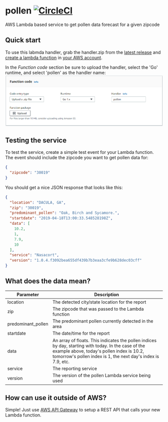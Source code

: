 # pollen [![CircleCI](https://circleci.com/gh/danesparza/pollen.svg?style=shield)](https://circleci.com/gh/danesparza/pollen)
AWS Lambda based service to get pollen data forecast for a given zipcode

## Quick start
To use this labmda handler, grab the handler.zip from the [latest release](https://github.com/danesparza/pollen/releases/latest) and [create a lambda function](https://docs.aws.amazon.com/lambda/latest/dg/lambda-app.html#lambda-app-upload-deployment-pkg) in [your AWS account](https://console.aws.amazon.com/lambda/home).  

In the *Function code* section be sure to upload the handler, select the 'Go' runtime, and select 'pollen' as the handler name:
![Screenshot of lambda creation in AWS console](lambda_setup.png?raw=true)

## Testing the service
To test the service, create a simple test event for your Lambda function.  The event should include the zipcode you want to get pollen data for:
```json
{
  "zipcode": "30019"
}
```

You should get a nice JSON response that looks like this:
```json
{
  "location": "DACULA, GA",
  "zip": "30019",
  "predominant_pollen": "Oak, Birch and Sycamore.",
  "startdate": "2019-04-18T13:00:33.548528198Z",
  "data": [
    10.2,
    1,
    7.9,
    10
  ],
  "service": "Nasacort",
  "version": "1.0.4.f3092bea655df439b7b3eaa3cfe9b628dec03cff"
}
```

## What does the data mean?
Parameter          | Description
----------         | -----------
location           | The detected city/state location for the report
zip                | The zipcode that was passed to the Lambda function
predominant_pollen | The predominant pollen currently detected in the area
startdate          | The date/time for the report
data               | An array of floats.  This indicates the pollen indices by day, starting with today.  In the case of the example above, today's pollen index is 10.2, tomorrow's pollen index is 1, the next day's index is 7.9, etc.  
service            | The reporting service
version            | The version of the pollen Lambda service being used

## How can use it outside of AWS?
Simple!  Just use [AWS API Gateway](https://docs.aws.amazon.com/apigateway/latest/developerguide/set-up-lambda-integrations.html) to setup a REST API that calls your new Lambda function.
